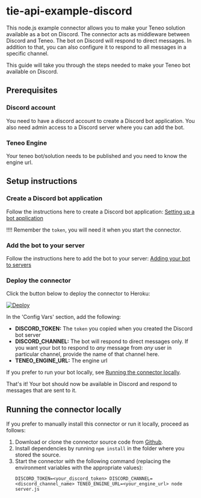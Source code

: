 # tie-api-example-discord
This node.js example connector allows you to make your Teneo solution available as a bot on Discord. The connector acts as middleware between Discord and Teneo. The bot on Discord will respond to direct messages. In addition to that, you can also configure it to respond to all messages in a specific channel. 

This guide will take you through the steps needed to make your Teneo bot available on Discord.

## Prerequisites
### Discord account
You need to have a discord account to create a Discord bot application. You also need admin access to a Discord server where you can add the bot.

### Teneo Engine
Your teneo bot/solution needs to be published and you need to know the engine url.

## Setup instructions
### Create a Discord bot application
Follow the instructions here to create a Discord bot application: [Setting up a bot application](https://discordjs.guide/preparations/setting-up-a-bot-application.html)

!!!! Remember the `token`, you will need it when you start the connector.

### Add the bot to your server
Follow the instructions here to add the bot to your server: [Adding your bot to servers](https://discordjs.guide/preparations/adding-your-bot-to-servers.html#bot-invite-links)

### Deploy the connector
Click the button below to deploy the connector to Heroku:

[![Deploy](https://www.herokucdn.com/deploy/button.svg?classes=noborder)](https://heroku.com/deploy?template=https://github.com/artificialsolutions/tie-api-example-discord)

In the 'Config Vars' section, add the following:
* **DISCORD_TOKEN:** The `token` you copied when you created the Discord bot server
* **DISCORD_CHANNEL:** The bot will respond to direct messages only. If you want your bot to respond to *any* message from *any* user in particular channel, provide the name of that channel here.
* **TENEO_ENGINE_URL:** The engine url

If you prefer to run your bot locally, see [Running the connector locally](#running-the-connector-locally).

That's it! Your bot should now be available in Discord and respond to messages that are sent to it.


## Running the connector locally
If you prefer to manually install this connector or run it locally, proceed as follows:
1. Download or clone the connector source code from [Github](https://github.com/artificialsolutions/tie-api-example-discord).
2. Install dependencies by running `npm install` in the folder where you stored the source.
3. Start the connector with the following command (replacing the environment variables with the appropriate values):
    ```
    DISCORD_TOKEN=<your_discord_token> DISCORD_CHANNEL=<discord_channel_name> TENEO_ENGINE_URL=<your_engine_url> node server.js
    ```